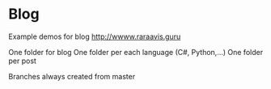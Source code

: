 # Blog
Example demos for blog http://wwww.raraavis.guru

One folder for blog
  One folder per each language (C#, Python,...)
    One folder per post
    
Branches always created from master
